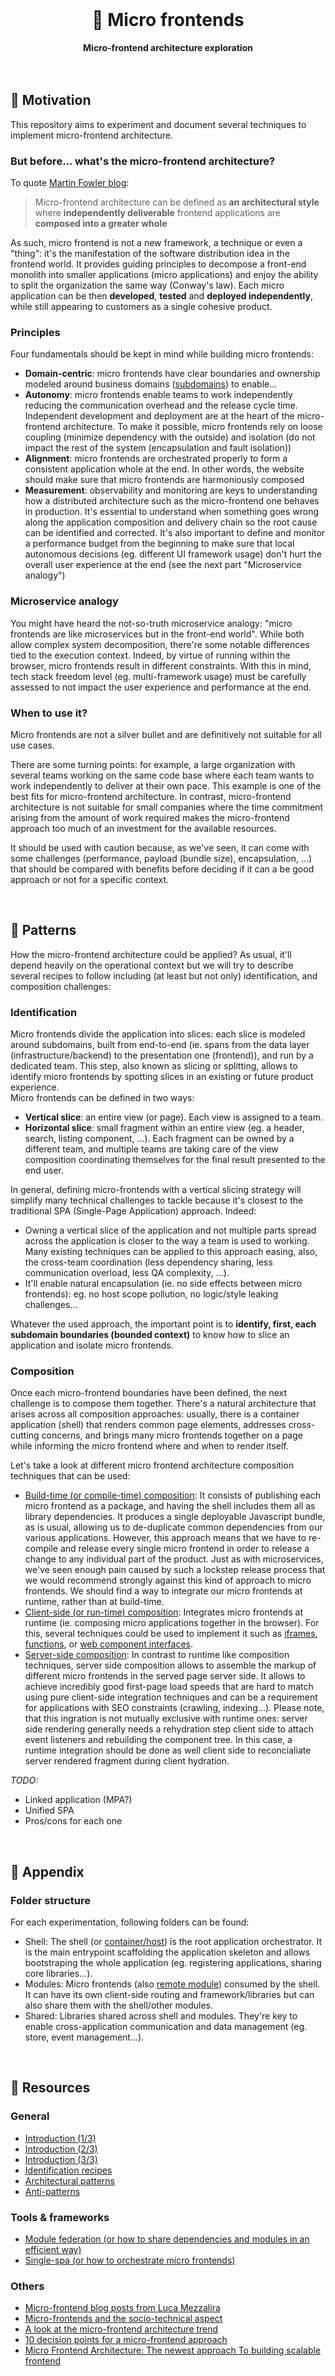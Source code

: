 <br>
<div align="center">
    <h1>🧪 Micro frontends</h1>
    <strong>Micro-frontend architecture exploration</strong>
</div>
<br>
<br>

## 🤔 Motivation

This repository aims to experiment and document several techniques to implement micro-frontend architecture.

### But before... what's the micro-frontend architecture?

To quote [Martin Fowler blog](https://martinfowler.com/articles/micro-frontends.html):
> Micro-frontend architecture can be defined as **an architectural style** where **independently deliverable** frontend applications are **composed into a greater whole**

As such, micro frontend is not a new framework, a technique or even a "thing": it's the manifestation of the software distribution idea in the frontend world. It provides guiding principles to decompose a front-end monolith into smaller applications (micro applications) and enjoy the ability to split the organization the same way (Conway's law). Each micro application can be then **developed**, **tested** and **deployed independently**, while still appearing to customers as a single cohesive product.

### Principles

Four fundamentals should be kept in mind while building micro frontends:
- **Domain-centric**: micro frontends have clear boundaries and ownership modeled around business domains ([subdomains](https://thedomaindrivendesign.io/domains-and-subdomains/)) to enable...
- **Autonomy**: micro frontends enable teams to work independently reducing the communication overhead and the release cycle time. Independent development and deployment are at the heart of the micro-frontend architecture. To make it possible, micro frontends rely on loose coupling (minimize dependency with the outside) and isolation (do not impact the rest of the system (encapsulation and fault isolation))
- **Alignment**: micro frontends are orchestrated properly to form a consistent application whole at the end. In other words, the website should make sure that micro frontends are harmoniously composed
- **Measurement**: observability and monitoring are keys to understanding how a distributed architecture such as the micro-frontend one behaves in production. It's essential to understand when something goes wrong along the application composition and delivery chain so the root cause can be identified and corrected. It's also important to define and monitor a performance budget from the beginning to make sure that local autonomous decisions (eg. different UI framework usage) don't hurt the overall user experience at the end (see the next part "Microservice analogy")

### Microservice analogy

You might have heard the not-so-truth microservice analogy: "micro frontends are like microservices but in the front-end world".  While both allow complex system decomposition, there're some notable differences tied to the execution context. Indeed, by virtue of running within the browser, micro frontends result in different constraints. With this in mind, tech stack freedom level (eg. multi-framework usage) must be carefully assessed to not impact the user experience and performance at the end.

### When to use it?

Micro frontends are not a silver bullet and are definitively not suitable for all use cases.

There are some turning points: for example, a large organization with several teams working on the same code base where each team wants to work independently to deliver at their own pace. This example is one of the best fits for micro-frontend architecture.
In contrast, micro-frontend architecture is not suitable for small companies where the time commitment arising from the amount of work required makes the micro-frontend approach too much of an investment for the available resources.

It should be used with caution because, as we've seen, it can come with some challenges (performance, payload (bundle size), encapsulation, ...) that should be compared with benefits before deciding if it can a be good approach or not for a specific context.

<br>

## 🧪 Patterns

How the micro-frontend architecture could be applied? 
As usual, it'll depend heavily on the operational context but we will try to describe several recipes to follow including (at least but not only) identification, and composition challenges:

### Identification

Micro frontends divide the application into slices: each slice is modeled around subdomains, built from end-to-end (ie. spans from the data layer (infrastructure/backend) to the presentation one (frontend)), and run by a dedicated team.
This step, also known as slicing or splitting, allows to identify micro frontends by spotting slices in an existing or future product experience.  
Micro frontends can be defined in two ways: 
- **Vertical slice**: an entire view (or page). Each view is assigned to a team.  
- **Horizontal slice**: small fragment within an entire view (eg. a header, search, listing component, ...). Each fragment can be owned by a different team, and multiple teams are taking care of the view composition coordinating themselves for the final result presented to the end user.

In general, defining micro-frontends with a vertical slicing strategy will simplify many technical challenges to tackle because it's closest to the traditional SPA (Single-Page Application) approach. Indeed: 
- Owning a vertical slice of the application and not multiple parts spread across the application is closer to the way a team is used to working. Many existing techniques can be applied to this approach easing, also, the cross-team coordination (less dependency sharing, less communication overload, less QA complexity, ...).
- It'll enable natural encapsulation (ie. no side effects between micro frontends): eg. no host scope pollution, no logic/style leaking challenges...

Whatever the used approach, the important point is to **identify, first, each subdomain boundaries (bounded context)** to know how to slice an application and isolate micro frontends.

### Composition

Once each micro-frontend boundaries have been defined, the next challenge is to compose them together. There's a natural architecture that arises across all composition approaches: usually, there is a container application (shell) that renders common page elements, addresses cross-cutting concerns, and brings many micro frontends together on a page while informing the micro frontend where and when to render itself. 

Let's take a look at different micro frontend architecture composition techniques that can be used:

- [Build-time (or compile-time) composition](./buildtime): It consists of publishing each micro frontend as a package, and having the shell includes them all as library dependencies. It produces a single deployable Javascript bundle, as is usual, allowing us to de-duplicate common dependencies from our various applications. However, this approach means that we have to re-compile and release every single micro frontend in order to release a change to any individual part of the product. Just as with microservices, we've seen enough pain caused by such a lockstep release process that we would recommend strongly against this kind of approach to micro frontends. We should find a way to integrate our micro frontends at runtime, rather than at build-time.
- [Client-side (or run-time) composition](./runtime): Integrates micro frontends at runtime (ie. composing micro applications together in the browser). For this, several techniques could be used to implement it such as [iframes](https://martinfowler.com/articles/micro-frontends.html#Run-timeIntegrationViaIframes), [functions](https://martinfowler.com/articles/micro-frontends.html#Run-timeIntegrationViaJavascript), or [web component interfaces](https://martinfowler.com/articles/micro-frontends.html#Run-timeIntegrationViaWebComponents).
- [Server-side composition](./serverside): In contrast to runtime like composition techniques, server side composition allows to assemble the markup of different micro frontends in the served page server side. It allows to achieve incredibly good first-page load speeds that are hard to match using pure client-side integration techniques and can be a requirement for applications with SEO constraints (crawling, indexing...). Please note, that this ingration is not mutually exclusive with runtime ones: server side rendering generally needs a rehydration step client side to attach event listeners and rebuilding the component tree. In this case, a runtime integration should be done as well client side to reconcialiate server rendered fragment during client hydration.

*TODO:*
- Linked application (MPA?)
- Unified SPA
- Pros/cons for each one

<br>

## 📖 Appendix

### Folder structure

For each experimentation, following folders can be found:

- Shell: The shell (or [container/host](https://webpack.js.org/concepts/module-federation/#low-level-concepts)) is the root application orchestrator. It is the main entrypoint scaffolding the application skeleton and allows bootstraping the whole application (eg. registering applications, sharing core libraries...).
- Modules: Micro frontends (also [remote module](https://webpack.js.org/concepts/module-federation/#low-level-concepts)) consumed by the shell. It can have its own client-side routing and framework/libraries but can also share them with the shell/other modules.
- Shared: Libraries shared across shell and modules. They're key to enable cross-application communication and data management (eg. store, event management...).

<br>

## 📕 Resources

### General
- [Introduction (1/3)](https://martinfowler.com/articles/micro-frontends.html)
- [Introduction (2/3)](https://micro-frontends.org/)
- [Introduction (3/3)](https://increment.com/frontend/micro-frontends-in-context/)
- [Identification recipes](https://lucamezzalira.com/2019/05/21/identifying-micro-frontends-in-our-applications/)
- [Architectural patterns](https://dev.to/okmttdhr/micro-frontends-architecture-patterns-introduction-3cpk)
- [Anti-patterns](https://www.youtube.com/watch?v=T3NINYCP9gg)

### Tools & frameworks
- [Module federation (or how to share dependencies and modules in an efficient way)](https://module-federation.github.io/)
- [Single-spa (or how to orchestrate micro frontends)](https://single-spa.js.org/)

### Others
- [Micro-frontend blog posts from Luca Mezzalira](https://lucamezzalira.com/tag/micro-frontends/)
- [Micro-frontends and the socio-technical aspect](https://techleadjournal.dev/episodes/47/)
- [A look at the micro-frontend architecture trend](https://frontendmastery.com/posts/understanding-micro-frontends/)
- [10 decision points for a micro-frontend approach](https://betterprogramming.pub/10-decision-points-for-micro-frontends-approach-4ebb4b59f40)
- [Micro Frontend Architecture: The newest approach To building scalable frontend](https://www.simform.com/blog/micro-frontend-architecture/)
